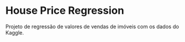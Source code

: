 # House Price Regression
Projeto de regressão de valores de vendas de imóveis com os dados do Kaggle.
